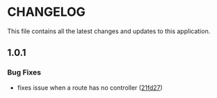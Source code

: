 # CHANGELOG

This file contains all the latest changes and updates to this application.

## 1.0.1

### Bug Fixes

- fixes issue when a route has no controller ([21fd27](https://github.com/krystal/apia-insomnia/commit/21fd27e27705b29775233c8b7ba639c150d8ba44))
